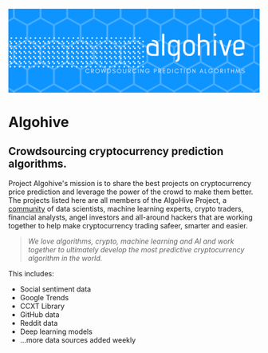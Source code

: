 [![alt text](algohive_header.png)](https://github.com/marchowardbegins/algohive)
# Algohive 
## Crowdsourcing cryptocurrency prediction algorithms.
Project Algohive's mission is to share the best projects on cryptocurrency price prediction and leverage the power of the crowd to make them better. The projects listed here are all members of the AlgoHive Project, a [community](https://algohive.com/) of data scientists, machine learning experts, crypto traders, financial analysts, angel investors and all-around hackers that are working together to help make cryptocurrency trading safeer, smarter and easier.

> *We love algorithms, crypto, machine learning and AI and work together to ultimately develop the most predictive cryptocurrency algorithm in the world.*

This includes:

* Social sentiment data
* Google Trends
* CCXT Library
* GitHub data
* Reddit data
* Deep learning models
* ...more data sources added weekly
